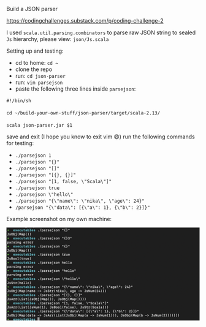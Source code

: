 Build a JSON parser

https://codingchallenges.substack.com/p/coding-challenge-2

I used `scala.util.parsing.combinators` to parse raw JSON string to sealed `Js` hierarchy, please view: `json/Js.scala` 

Setting up and testing:
- cd to home: `cd ~`
- clone the repo
- run: `cd json-parser`
- run: `vim parsejson`
- paste the following three lines inside `parsejson`:

```
#!/bin/sh

cd ~/build-your-own-stuff/json-parser/target/scala-2.13/

scala json-parser.jar $1
```

save and exit (I hope you know to exit vim 😄)
run the following commands for testing:

- `./parsejson 1`
- `./parsejson "{}"`
- `./parsejson "[]"`
- `./parsejson "[{}, {}]"`
- `./parsejson "[1, false, \"Scala\"]"`
- `./parsejson true`
- `./parsejson \"hello\"`
- `./parsejson "{\"name\": \"nika\", \"age\": 24}"`
- `/parsejson "{\"data\": [{\"a\": 1}, {\"b\": 2}]}"`

Example screenshot on my own machine:

![My Image](example.png)
